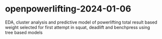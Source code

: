 # openpowerlifting-2024-01-06
EDA, cluster analysis and predictive model of powerlifting total result based weight  selected for first attempt in squat, deadlift and benchpress using tree based models 
